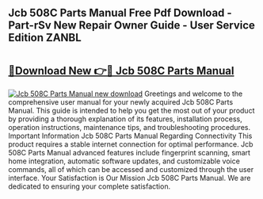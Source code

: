 ## Jcb 508C Parts Manual Free Pdf Download - Part-rSv New Repair Owner Guide - User Service Edition ZANBL

# <h2><a href="http://bc34578.oget.top/?id=Jcb+508C+Parts+Manual">🔗Download New 👉🔴 Jcb 508C Parts Manual</a></h2>

[![Jcb 508C Parts Manual new download](https://i.imgur.com/5g1atiW.png)](http://bc34578.oget.top/?id=Jcb+508C+Parts+Manual)
Greetings and welcome to the comprehensive user manual for your newly acquired Jcb 508C Parts Manual. This guide is intended to help you get the most out of your product by providing a thorough explanation of its features, installation process, operation instructions, maintenance tips, and troubleshooting procedures. Important Information Jcb 508C Parts Manual Regarding Connectivity This product requires a stable internet connection for optimal performance. Jcb 508C Parts Manual advanced features include fingerprint scanning, smart home integration, automatic software updates, and customizable voice commands, all of which can be accessed and customized through the user interface. Your Satisfaction is Our Mission Jcb 508C Parts Manual. We are dedicated to ensuring your complete satisfaction.
